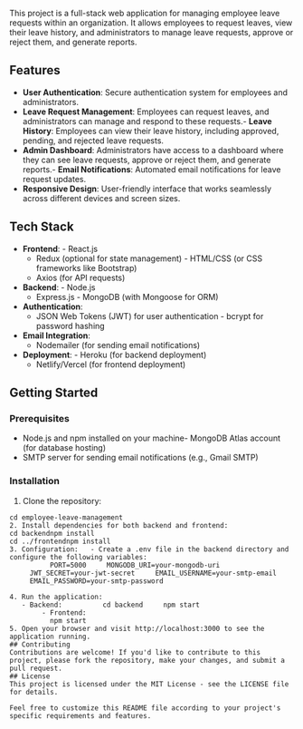 This project is a full-stack web application for managing employee leave requests within an organization. It allows employees to request leaves, view their leave history, and administrators to manage leave requests, approve or reject them, and generate reports.
## Features
- **User Authentication**: Secure authentication system for employees and administrators.
- **Leave Request Management**: Employees can request leaves, and administrators can manage and respond to these requests.- **Leave History**: Employees can view their leave history, including approved, pending, and rejected leave requests.
- **Admin Dashboard**: Administrators have access to a dashboard where they can see leave requests, approve or reject them, and generate reports.- **Email Notifications**: Automated email notifications for leave request updates.
- **Responsive Design**: User-friendly interface that works seamlessly across different devices and screen sizes.
## Tech Stack
- **Frontend**:  - React.js
  - Redux (optional for state management)  - HTML/CSS (or CSS frameworks like Bootstrap)
  - Axios (for API requests)  
- **Backend**:  - Node.js
  - Express.js  - MongoDB (with Mongoose for ORM)
- **Authentication**:
  - JSON Web Tokens (JWT) for user authentication  - bcrypt for password hashing
- **Email Integration**:
  - Nodemailer (for sending email notifications)  
- **Deployment**:  - Heroku (for backend deployment)
  - Netlify/Vercel (for frontend deployment)
## Getting Started
### Prerequisites
- Node.js and npm installed on your machine- MongoDB Atlas account (for database hosting)
- SMTP server for sending email notifications (e.g., Gmail SMTP)
### Installation
1. Clone the repository:
```bashgit clone https://github.com/your-username/employee-leave-management.git
cd employee-leave-management
2. Install dependencies for both backend and frontend:
cd backendnpm install
cd ../frontendnpm install
3. Configuration:   - Create a .env file in the backend directory and configure the following variables:
          PORT=5000     MONGODB_URI=your-mongodb-uri
     JWT_SECRET=your-jwt-secret     EMAIL_USERNAME=your-smtp-email
     EMAIL_PASSWORD=your-smtp-password
     
4. Run the application:
   - Backend:          cd backend     npm start
        - Frontend:
          npm start     
5. Open your browser and visit http://localhost:3000 to see the application running.
## Contributing
Contributions are welcome! If you'd like to contribute to this project, please fork the repository, make your changes, and submit a pull request.
## License
This project is licensed under the MIT License - see the LICENSE file for details.
```

```
Feel free to customize this README file according to your project's specific requirements and features.
